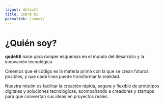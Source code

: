 ```yaml
---
layout: default
title: Sobre mi
permalink: /about/
---
```


<link rel="stylesheet" href="../assets/css/about.css">

<div class="about-image">
</div>

# ¿Quién soy?

**qode66** nace para romper esquemas en el mundo del desarrollo y la innovación tecnológica.

Creemos que el código es la materia prima con la que se crean futuros posibles, y que cada línea puede transformar la realidad.

Nuestra misión es facilitar la creación rápida, segura y flexible de prototipos digitales y soluciones tecnológicas, acompañando a creadores y startups para que conviertan sus ideas en proyectos reales.
